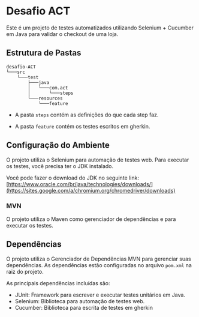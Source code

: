 # Desafio ACT

Este é um projeto de testes automatizados utilizando Selenium + Cucumber em Java para validar o checkout de uma loja.

## Estrutura de Pastas

```
desafio-ACT
└───src
    └───test
        ├───java
        │   └───com.act
        │       └───steps
        └───resources
            └───feature

```

- A pasta `steps` contém as definições do que cada step faz.

- A pasta `feature` contém os testes escritos em gherkin.

## Configuração do Ambiente

O projeto utiliza o Selenium para automação de testes web. Para executar os testes, você precisa ter o JDK instalado.

Você pode fazer o download do JDK no seguinte link: [https://www.oracle.com/br/java/technologies/downloads/](https://sites.google.com/a/chromium.org/chromedriver/downloads)

### MVN
O projeto utiliza o Maven como gerenciador de dependências e para executar os testes.

## Dependências

O projeto utiliza o Gerenciador de Dependências MVN para gerenciar suas dependências. As dependências estão configuradas no arquivo `pom.xml` na raiz do projeto.

As principais dependências incluídas são:
- JUnit: Framework para escrever e executar testes unitários em Java.
- Selenium: Biblioteca para automação de testes web.
- Cucumber: Biblioteca para escrita de testes em gherkin